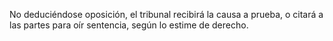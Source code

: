 No deduciéndose oposición, el tribunal recibirá la causa a prueba, o citará a las partes para oír sentencia, según lo estime de derecho.